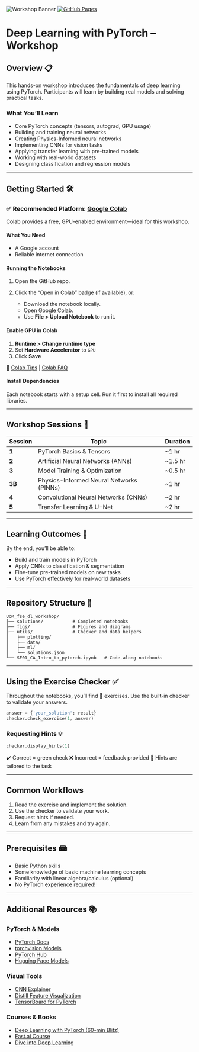 ![Workshop Banner](https://i.imgur.com/mTltzAc.png)
[![GitHub Pages](https://img.shields.io/badge/View%20Site-GitHub%20Pages-blue?logo=github)](https://cldiego.github.io/uom_fse_dl_workshop/)

# Deep Learning with PyTorch – Workshop

## Overview 📋

This hands-on workshop introduces the fundamentals of deep learning using PyTorch. Participants will learn by building real models and solving practical tasks.

### What You’ll Learn

* Core PyTorch concepts (tensors, autograd, GPU usage)
* Building and training neural networks
* Creating Physics-Informed neural networks
* Implementing CNNs for vision tasks
* Applying transfer learning with pre-trained models
* Working with real-world datasets
* Designing classification and regression models

---

## Getting Started 🛠️

### ✅ Recommended Platform: [Google Colab](https://colab.research.google.com/)

Colab provides a free, GPU-enabled environment—ideal for this workshop.

#### What You Need

* A Google account
* Reliable internet connection

#### Running the Notebooks

1. Open the GitHub repo.
2. Click the “Open in Colab” badge (if available), or:

   * Download the notebook locally.
   * Open [Google Colab](https://colab.research.google.com/).
   * Use **File > Upload Notebook** to run it.

#### Enable GPU in Colab

1. **Runtime > Change runtime type**
2. Set **Hardware Accelerator** to `GPU`
3. Click **Save**

📘 [Colab Tips](https://colab.research.google.com/notebooks/basic_features_overview.ipynb) | [Colab FAQ](https://research.google.com/colaboratory/faq.html)

#### Install Dependencies

Each notebook starts with a setup cell. Run it first to install all required libraries.

---

## Workshop Sessions 🧠

| Session          | Topic                                | Duration |
| ---------------- | ------------------------------------ | -------- |
| **1**            | PyTorch Basics & Tensors             | \~1 hr |
| **2**            | Artificial Neural Networks (ANNs)    | \~1.5 hr   |
| **3**            | Model Training & Optimization        | \~0.5 hr |
| **3B**           | Physics-Informed Neural Networks (PINNs) | \~1 hr |
| **4**            | Convolutional Neural Networks (CNNs) | \~2 hr |
| **5**            | Transfer Learning & U-Net            | \~2 hr |

---

## Learning Outcomes 🎯

By the end, you’ll be able to:

* Build and train models in PyTorch
* Apply CNNs to classification & segmentation
* Fine-tune pre-trained models on new tasks
* Use PyTorch effectively for real-world datasets

---

## Repository Structure 📁

```
UoM_fse_dl_workshop/
├── solutions/           # Completed notebooks
├── figs/                # Figures and diagrams
├── utils/               # Checker and data helpers
│   ├── plotting/
│   ├── data/
│   ├── ml/
│   └── solutions.json
└── SE01_CA_Intro_to_pytorch.ipynb   # Code-along notebooks
```

---

## Using the Exercise Checker ✅

Throughout the notebooks, you’ll find 🎯 exercises. Use the built-in checker to validate your answers.

```python
answer = {'your_solution': result}
checker.check_exercise(1, answer)
```

### Requesting Hints 💡

```python
checker.display_hints(1)
```

✔️ Correct = green check
❌ Incorrect = feedback provided
💬 Hints are tailored to the task

---

## Common Workflows

1. Read the exercise and implement the solution.
2. Use the checker to validate your work.
3. Request hints if needed.
4. Learn from any mistakes and try again.

---

## Prerequisites 📾

* Basic Python skills
* Some knowledge of basic machine learning concepts
* Familiarity with linear algebra/calculus (optional)
* No PyTorch experience required!

---

## Additional Resources 📚

### PyTorch & Models

* [PyTorch Docs](https://pytorch.org/docs/stable/)
* [torchvision Models](https://pytorch.org/vision/stable/models.html)
* [PyTorch Hub](https://pytorch.org/hub/)
* [Hugging Face Models](https://huggingface.co/models)

### Visual Tools

* [CNN Explainer](https://poloclub.github.io/cnn-explainer/)
* [Distill Feature Visualization](https://distill.pub/2017/feature-visualization/)
* [TensorBoard for PyTorch](https://pytorch.org/docs/stable/tensorboard.html)

### Courses & Books

* [Deep Learning with PyTorch (60-min Blitz)](https://pytorch.org/tutorials/beginner/deep_learning_60min_blitz.html)
* [Fast.ai Course](https://course.fast.ai/)
* [Dive into Deep Learning](https://d2l.ai/)
